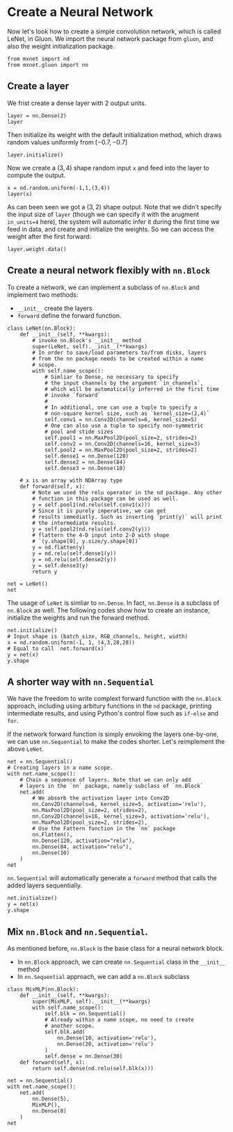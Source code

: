 # Create a Neural Network

Now let's look how to create a simple convolution network, which is called LeNet, in Gluon. We import the neural network package from `gluon`, and also the weight initialization package.

```{.python .input  n=30}
from mxnet import nd
from mxnet.gluon import nn
```

## Create a layer
We frist create a dense layer with 2 output units. 

```{.python .input  n=31}
layer = nn.Dense(2)
layer
```

Then initialize its weight with the default initialization method, which draws random values uniformly from $[-0.7, -0.7]$

```{.python .input}
layer.initialize()
```

Now we create a $(3,4)$ shape random input `x` and feed into the layer to compute the output.

```{.python .input  n=32}
x = nd.random.uniform(-1,1,(3,4))
layer(x)
```

As can been seen we got a $(3,2)$ shape output. Note that we didn't specify the input size of `layer` (though we can specify it with the arugment `in_units=4` here), the system will automatic infer it during the first time we feed in data, and create and initialize the weights. So we can access the weight after the first forward:

```{.python .input  n=33}
layer.weight.data()
```

## Create a neural network flexibly with `nn.Block`

To create a network, we can implement a subclass of `nn.Block` and implement two methods:

- `__init__` create the layers
- `forward` define the forward function.

```{.python .input  n=4}
class LeNet(nn.Block):
    def __init__(self, **kwargs):
        # invoke nn.Block's __init__ method
        super(LeNet, self).__init__(**kwargs)
        # In order to save/load parameters to/from disks, layers 
        # from the nn package needs to be created within a name 
        # scope. 
        with self.name_scope():
            # Simliar to Dense, no necessary to specify 
            # the input channels by the argument `in_channels`, 
            # which will be automatically inferred in the first time 
            # invoke `forward`
            #
            # In additional, one can use a tuple to specify a 
            # non-square kernel size, such as `kernel_size=(2,4)`
            self.conv1 = nn.Conv2D(channels=6, kernel_size=5)
            # One can also use a tuple to specify non-symmetric 
            # pool and stide sizes
            self.pool1 = nn.MaxPool2D(pool_size=2, strides=2)
            self.conv2 = nn.Conv2D(channels=16, kernel_size=3)
            self.pool2 = nn.MaxPool2D(pool_size=2, strides=2)
            self.dense1 = nn.Dense(120)
            self.dense2 = nn.Dense(84)
            self.dense3 = nn.Dense(10)
            
    # x is an array with NDArray type
    def forward(self, x):
        # Note we used the relu operator in the nd package. Any other 
        # function in this package can be used as well.
        y = self.pool1(nd.relu(self.conv1(x)))
        # Since it is purely imperative, we can get 
        # results immediatly. Such as inserting `print(y)` will print 
        # the intermediate results.  
        y = self.pool2(nd.relu(self.conv2(y)))
        # flattern the 4-D input into 2-D with shape 
        # `(y.shape[0], y.size/y.shape[0])` 
        y = nd.flatten(y)
        y = nd.relu(self.dense1(y))
        y = nd.relu(self.dense2(y))
        y = self.dense3(y)
        return y
    
net = LeNet()
net    
```

The usage of `LeNet` is simliar to `nn.Dense`. In fact, `nn.Dense` is a subclass of `nn.Block` as well. The following codes show how to create an instance, initialize the weights and run the forward method. 

```{.python .input  n=8}
net.initialize()
# Input shape is (batch_size, RGB_channels, height, width)
x = nd.random.uniform(-1, 1, (4,3,28,28))
# Equal to call `net.forward(x)`
y = net(x)
y.shape
```

## A shorter way with `nn.Sequential`

We have the freedom to write complext forward function with the `nn.Block` approach, including using arbitury functions in the `nd` package, printing intermediate results, and using Python's control flow such as `if-else` and `for`.

If the network forward function is simply envoking the layers one-by-one, we can use `nn.Sequential` to make the codes shorter. Let's reimplement the above `LeNet`. 

```{.python .input  n=10}
net = nn.Sequential()
# Creating layers in a name scope.
with net.name_scope():
    # Chain a sequence of layers. Note that we can only add 
    # layers in the `nn` package, namely subclass of `nn.Block`
    net.add(
        # We absorb the activation layer into Conv2D
        nn.Conv2D(channels=6, kernel_size=5, activation='relu'),
        nn.MaxPool2D(pool_size=2, strides=2),
        nn.Conv2D(channels=16, kernel_size=3, activation='relu'),
        nn.MaxPool2D(pool_size=2, strides=2),
        # Use the Fattern function in the `nn` package  
        nn.Flatten(),        
        nn.Dense(120, activation="relu"),
        nn.Dense(84, activation="relu"),
        nn.Dense(10)
    )
net
```

`nn.Sequential` will automatically generate a `forward` method that calls the added layers sequentially. 

```{.python .input  n=12}
net.initialize()
y = net(x)
y.shape
```

## Mix `nn.Block` and `nn.Sequential`. 

As mentioned before, `nn.Block` is the base class for a neural network block.

- In `nn.Block` approach, we can create `nn.Sequential` class in the `__init__` method
- In `nn.Sequential` approach, we can add a `nn.Block` subclass 


```{.python .input}
class MixMLP(nn.Block):
    def __init__(self, **kwargs):
        super(MixMLP, self).__init__(**kwargs)
        with self.name_scope():
            self.blk = nn.Sequential()
            # Already within a name scope, no need to create
            # another scope.
            self.blk.add(
                nn.Dense(10, activation='relu'),
                nn.Dense(20, activation='relu')
            )
            self.dense = nn.Dense(30)
    def forward(self, x):
        return self.dense(nd.relu(self.blk(x)))

net = nn.Sequential()
with net.name_scope():
    net.add(
        nn.Dense(5),
        MixMLP(),
        nn.Dense(8)
    )
net
```
